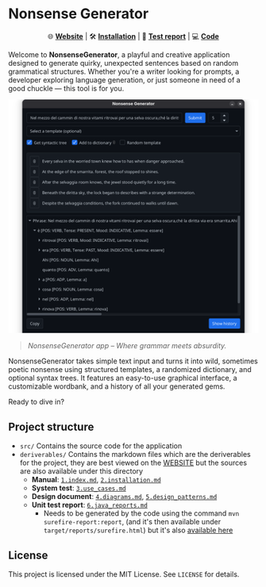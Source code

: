 # Nonsense Generator

<p align="center">
  🌐 <a href="https://nonsensegeneratorsite.netlify.app/"><strong>Website</strong></a> |
  🛠️ <a href="https://nonsensegeneratorsite.netlify.app/installation"><strong>Installation</strong></a> |
  🧪 <a href="https://nonsensegeneratorsite.netlify.app/reports/surefire.html"><strong>Test report</strong></a> |
  💻 <a href="https://github.com/KosumovicDenis/NonsenseGenerator"><strong>Code</strong></a>
</p>

Welcome to **NonsenseGenerator**, a playful and creative application designed to generate quirky, unexpected sentences based on random grammatical structures. Whether you're a writer looking for prompts, a developer exploring language generation, or just someone in need of a good chuckle — this tool is for you.

![NonsenseGenerator Banner](/deliverables/img/preview.png)

> *NonsenseGenerator app – Where grammar meets absurdity.*

NonsenseGenerator takes simple text input and turns it into wild, sometimes poetic nonsense using structured templates, a randomized dictionary, and optional syntax trees. It features an easy-to-use graphical interface, a customizable wordbank, and a history of all your generated gems.

Ready to dive in?

## Project structure

- `src/` Contains the source code for the application
- `deriverables/` Contains the markdown files which are the deriverables for the project, they are best viewed on the [WEBSITE](https://nonsensegeneratorsite.netlify.app/) but the sources are also available under this directory
    - **Manual**: [`1.index.md`](https://nonsensegeneratorsite.netlify.app/), [`2.installation.md`](https://nonsensegeneratorsite.netlify.app/installation)
    - **System test**: [`3.use_cases.md`](https://nonsensegeneratorsite.netlify.app/use-cases)
    - **Design document**: [`4.diagrams.md`](https://nonsensegeneratorsite.netlify.app/diagrams), [`5.design_patterns.md`](https://nonsensegeneratorsite.netlify.app/design-patterns)
    - **Unit test report**: [`6.java_reports.md`](https://nonsensegeneratorsite.netlify.app/java-reports)
      - Needs to be generated by the code using the command `mvn surefire-report:report`, (and it's then available under `target/reports/surefire.html`) but it's also [available here](https://nonsensegeneratorsite.netlify.app/reports/surefire.html)

## License

This project is licensed under the MIT License. See `LICENSE` for details.
